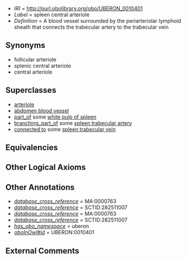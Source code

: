  * *IRI* = http://purl.obolibrary.org/obo/UBERON_0010401
 * *Label* = spleen central arteriole
 * *Definition* = A blood vessel surrounded by the periarteriolar lymphoid sheath that connects the trabecular artery to the trabecular vein

## Synonyms

 * follicular arteriole
 * splenic central arteriole
 * central arteriole

## Superclasses

 * [arteriole](../../UBERON/80/UBERON_0001980.md)
 * [abdomen blood vessel](../../UBERON/97/UBERON_0003497.md)
 * [part_of](../../BFO/50/BFO_0000050.md) some [white pulp of spleen](../../UBERON/59/UBERON_0001959.md)
 * [branching_part_of](../../RO/80/RO_0002380.md) some [spleen trabecular artery](../../UBERON/99/UBERON_0010399.md)
 * [connected to](../../UBREL/01/UBREL_0000001.md) some [spleen trabecular vein](../../UBERON/00/UBERON_0010400.md)

## Equivalencies


## Other Logical Axioms


## Other Annotations

 * *[database_cross_reference](../../ef/oboInOwl#hasDbXref.md)* = MA:0000763
 * *[database_cross_reference](../../ef/oboInOwl#hasDbXref.md)* = SCTID:282511007
 * *[database_cross_reference](../../ef/oboInOwl#hasDbXref.md)* = MA:0000763
 * *[database_cross_reference](../../ef/oboInOwl#hasDbXref.md)* = SCTID:282511007
 * *[has_obo_namespace](../../ce/oboInOwl#hasOBONamespace.md)* = uberon
 * *[oboInOwl#id](../../id/oboInOwl#id.md)* = UBERON:0010401

## External Comments

